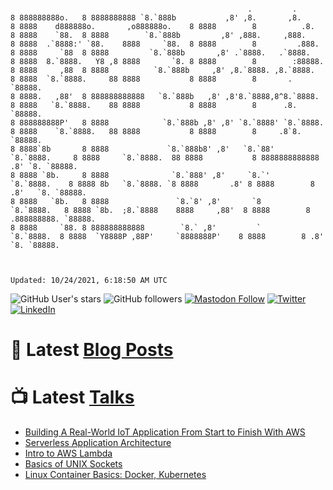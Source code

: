 ```

                                                     .         .
8 888888888o.   8 8888888888 `8.`888b           ,8' ,8.       ,8.           8 8888    d888888o.       ,o888888o.    8 8888        8          .8.
8 8888    `88.  8 8888        `8.`888b         ,8' ,888.     ,888.          8 8888  .`8888:' `88.    8888     `88.  8 8888        8         .888.
8 8888     `88  8 8888         `8.`888b       ,8' .`8888.   .`8888.         8 8888  8.`8888.   Y8 ,8 8888       `8. 8 8888        8        :88888.
8 8888     ,88  8 8888          `8.`888b     ,8' ,8.`8888. ,8.`8888.        8 8888  `8.`8888.     88 8888           8 8888        8       . `88888.
8 8888.   ,88'  8 888888888888   `8.`888b   ,8' ,8'8.`8888,8^8.`8888.       8 8888   `8.`8888.    88 8888           8 8888        8      .8. `88888.
8 888888888P'   8 8888            `8.`888b ,8' ,8' `8.`8888' `8.`8888.      8 8888    `8.`8888.   88 8888           8 8888        8     .8`8. `88888.
8 8888`8b       8 8888             `8.`888b8' ,8'   `8.`88'   `8.`8888.     8 8888     `8.`8888.  88 8888           8 8888888888888    .8' `8. `88888.
8 8888 `8b.     8 8888              `8.`888' ,8'     `8.`'     `8.`8888.    8 8888 8b   `8.`8888. `8 8888       .8' 8 8888        8   .8'   `8. `88888.
8 8888   `8b.   8 8888               `8.`8' ,8'       `8        `8.`8888.   8 8888 `8b.  ;8.`8888    8888     ,88'  8 8888        8  .888888888. `88888.
8 8888     `88. 8 888888888888        `8.` ,8'         `         `8.`8888.  8 8888  `Y8888P ,88P'     `8888888P'    8 8888        8 .8'       `8. `88888.



Updated: 10/24/2021, 6:18:50 AM UTC
```

![GitHub User's stars](https://img.shields.io/github/stars/revmischa?style=for-the-badge&logoColor=white&color=1CA2F1&logo=github)
![GitHub followers](https://img.shields.io/github/followers/revmischa?style=for-the-badge&logo=github&logoColor=white&color=1CA2F1)
[![Mastodon Follow](https://img.shields.io/mastodon/follow/38970?domain=https%3A%2F%2Fsocial.coop&label=ActivityPub&logoColor=white&logo=mastodon&color=1CA2F1&style=for-the-badge)](https://social.coop/@wooster)
[![Twitter](https://img.shields.io/badge/Twitter-Profile-informational?style=for-the-badge&logo=twitter&logoColor=white&color=1CA2F1)](https://twitter.com/spiegelmock)
[![LinkedIn](https://img.shields.io/badge/LinkedIn-Profile-informational?style=for-the-badge&logo=linkedin&logoColor=white&color=0D76A8)](https://www.linkedin.com/in/spiegelmock/)



# 📩 Latest [Blog Posts](https://spiegelmock.com)
<!-- BLOG-POST-LIST:START -->
<!-- BLOG-POST-LIST:END -->

# 📺 Latest [Talks](https://github.com/revmischa/talks)
- [Building A Real-World IoT Application From Start to Finish With AWS](https://www.youtube.com/watch?v=vJ4Gjn0Bmi0)
- [Serverless Application Architecture](https://www.youtube.com/watch?v=rXPwLZJ9l2M)
- [Intro to AWS Lambda](https://www.youtube.com/watch?v=bGzty_IUDP0)
- [Basics of UNIX Sockets](https://www.youtube.com/watch?v=8TGV4zcd9k4)
- [Linux Container Basics: Docker, Kubernetes](https://www.youtube.com/watch?v=3f5wWYLWOtQ)
